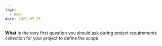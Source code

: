 ```yaml
---
tags:
  - how
date: 2022-07-25
---
```


**What** is the very first question you should ask during project requirements  collection for your project to define the scope.
